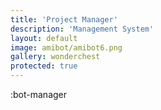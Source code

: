 ```yaml
---
title: 'Project Manager'
description: 'Management System'
layout: default
image: amibot/amibot6.png
gallery: wonderchest
protected: true
---
```


:bot-manager
